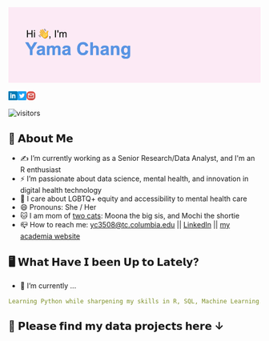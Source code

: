 ![Yama (Ya-Wen) Chang, data scientist, mental health researcher](https://github.com/yamachang/yamachang/blob/main/assets/header.png)

<!--## Hi, I'm Yama Chang  <img src="https://github.com/sciencepal/sciencepal/blob/master/assets/Hi.gif" width="29px">-->
<a href='https://www.linkedin.com/in/yama-yw-chang/'><img align='left' alt="linkedin" src="https://github.com/yamachang/yamachang/blob/main/assets/linkedin_icon.svg" height='18px'/></a>
<a href='https://twitter.com/yama_yawenchang'><img align='left' alt="twitter" src="https://github.com/yamachang/yamachang/blob/main/assets/twitter_icon.svg" height='18px'/></a>
<a href='mailto:yc3508@tc.columbia.edu'><img alt="mailto" src="https://github.com/yamachang/yamachang/blob/main/assets/gmail_icon2.svg" height='18px'/></a>

![visitors](https://visitor-badge-reloaded.herokuapp.com/badge?page_id=yamachang.yamachang&color=00cf00)
  

## 🤞 𝗔𝗯𝗼𝘂𝘁 𝗠𝗲
  - ✍️ I’m currently working as a Senior Research/Data Analyst, and I'm an R enthusiast
  - ⚡ I’m passionate about data science, mental health, and innovation in digital health technology
  - 🌈 I care about LGBTQ+ equity and accessibility to mental health care 
  - 😄 Pronouns: She / Her
  - 🐱 I am mom of [two cats](https://www.instagram.com/moonabear_cat/): Moona the big sis, and Mochi the shortie
  - 📪 How to reach me: yc3508@tc.columbia.edu || [LinkedIn](https://www.linkedin.com/in/yama-yw-chang/) || [my academia website](https://yamaychang.me/)

## 🖥️ 𝗪𝗵𝗮𝘁 𝗛𝗮𝘃𝗲 𝗜 𝗯𝗲𝗲𝗻 𝗨𝗽 𝘁𝗼 𝗟𝗮𝘁𝗲𝗹𝘆?
- 🔨 I’m currently ...
```yaml
Learning Python while sharpening my skills in R, SQL, Machine Learning.
```

## 🎨 𝗣𝗹𝗲𝗮𝘀𝗲 𝗳𝗶𝗻𝗱 𝗺𝘆 𝗱𝗮𝘁𝗮 𝗽𝗿𝗼𝗷𝗲𝗰𝘁𝘀 𝗵𝗲𝗿𝗲 ↓
<!--
**yamachang/yamachang** is a ✨ _special_ ✨ repository because its `README.md` (this file) appears on your GitHub profile.

Here are some ideas to get you started:

- 🔭 I’m currently working on ...
- 🌱 I’m currently learning ...
- 👯 I’m looking to collaborate on ...
- 🤔 I’m looking for help with ...
- 💬 Ask me about ...
- 📫 How to reach me: ...
- 😄 Pronouns: ...
- ⚡ Fun fact: ...

- Font generator: https://qwerty.dev/fancy-font-generator/
- Emoji: https://emojipedia.org/
- image color picker: https://imagecolorpicker.com/
- icon finder: https://www.iconfinder.com/
-->
